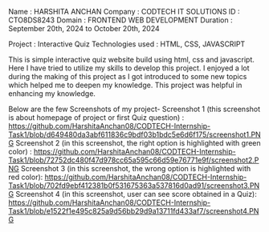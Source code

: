 
Name : HARSHITA ANCHAN
Company : CODTECH IT SOLUTIONS
ID : CTO8DS8243
Domain : FRONTEND WEB DEVELOPMENT
Duration : September 20th, 2024 to October 20th, 2024

Project : Interactive Quiz
Technologies used : HTML, CSS, JAVASCRIPT

This is simple interactive quiz website build using html, css and javascript. Here I have tried to utilize my skills to develop this project. I enjoyed a lot during the making of this project as I got introduced to some new topics which helped me to deepen my knowledge.
This project was helpful in enhancing my knowledge.

Below are the few Screenshots of my project-
Screenshot 1 (this screenshot is about homepage of project or first Quiz question) : https://github.com/HarshitaAnchan08/CODTECH-Internship-Task1/blob/d649480da3abf611836c9bdf03b1bdc5e6d6f175/screenshot1.PNG
Screenshot 2 (in this screenshot, the right option is highlighted with green color) : https://github.com/HarshitaAnchan08/CODTECH-Internship-Task1/blob/72752dc480f47d978cc65a595c66d59e76771e9f/screenshot2.PNG
Screenshot 3 (in this screenshot, the wrong option is highlighted with red color): https://github.com/HarshitaAnchan08/CODTECH-Internship-Task1/blob/702fd9ebf412381b0f531675363a537816d0ad91/screenshot3.PNG
Screenshot 4 (in this screenshot, user can see score obtained in a Quiz): https://github.com/HarshitaAnchan08/CODTECH-Internship-Task1/blob/e1522f1e495c825a9d56bb29d9a13711fd433af7/screenshot4.PNG

